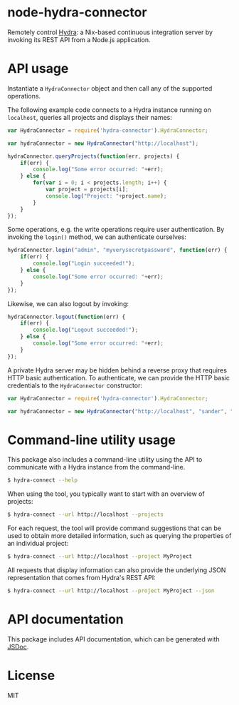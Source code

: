 node-hydra-connector
====================
Remotely control [Hydra](http://nixos.org/hydra): a Nix-based continuous
integration server by invoking its REST API from a Node.js application.

API usage
=========
Instantiate a `HydraConnector` object and then call any of the supported
operations.

The following example code connects to a Hydra instance running on `localhost`,
queries all projects and displays their names:

```javascript
var HydraConnector = require('hydra-connector').HydraConnector;

var hydraConnector = new HydraConnector("http://localhost");

hydraConnector.queryProjects(function(err, projects) {
    if(err) {
        console.log("Some error occurred: "+err);
    } else {
        for(var i = 0; i < projects.length; i++) {
            var project = projects[i];
            console.log("Project: "+project.name);
        }
    }
});
```

Some operations, e.g. the write operations require user authentication.
By invoking the `login()` method, we can authenticate ourselves:

```javascript
hydraConnector.login("admin", "myverysecretpassword", function(err) {
    if(err) {
        console.log("Login succeeded!");
    } else {
        console.log("Some error occurred: "+err);
    }
});
```

Likewise, we can also logout by invoking:

```javascript
hydraConnector.logout(function(err) {
    if(err) {
        console.log("Logout succeeded!");
    } else {
        console.log("Some error occurred: "+err);
    }
});
```

A private Hydra server may be hidden behind a reverse proxy that requires HTTP
basic authentication. To authenticate, we can provide the HTTP basic credentials
to the `HydraConnector` constructor:

```javascript
var HydraConnector = require('hydra-connector').HydraConnector;

var hydraConnector = new HydraConnector("http://localhost", "sander", "12345"); // HTTP basic credentials
```

Command-line utility usage
==========================
This package also includes a command-line utility using the API to communicate
with a Hydra instance from the command-line.

```bash
$ hydra-connect --help
```

When using the tool, you typically want to start with an overview of projects:

```bash
$ hydra-connect --url http://localhost --projects
```

For each request, the tool will provide command suggestions that can be used to
obtain more detailed information, such as querying the properties of an
individual project:

```bash
$ hydra-connect --url http://localhost --project MyProject
```

All requests that display information can also provide the underlying JSON
representation that comes from Hydra's REST API:

```bash
$ hydra-connect --url http://localhost --project MyProject --json
```

API documentation
=================
This package includes API documentation, which can be generated with
[JSDoc](http://usejsdoc.org).

License
=======
MIT
